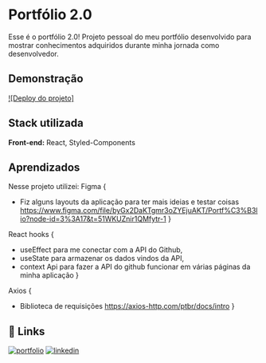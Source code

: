 # Portfólio 2.0

Esse é o portfólio 2.0! Projeto pessoal do meu portfólio desenvolvido para mostrar conhecimentos adquiridos durante minha jornada como desenvolvedor.

## Demonstração

[![Deploy do projeto]](https://felipepeduardodev.netlify.app/)

## Stack utilizada

**Front-end:** React, Styled-Components

## Aprendizados

Nesse projeto utilizei:
Figma { 
  - Fiz alguns layouts da aplicação para ter mais ideias e testar coisas
  https://www.figma.com/file/byGx2DaKTgmr3oZYEjuAKT/Portf%C3%B3lio?node-id=3%3A17&t=51WKUZnir1QMfytr-1
}

React hooks { 
  - useEffect para me conectar com a API do Github, 
  - useState para armazenar os dados vindos da API, 
  - context Api para fazer a API do github funcionar em várias páginas da minha aplicação
}

Axios { 
  - Biblioteca de requisições
  https://axios-http.com/ptbr/docs/intro
}

## 🔗 Links

[![portfolio](https://img.shields.io/badge/my_portfolio-000?style=for-the-badge&logo=ko-fi&logoColor=white)](https://felipepeduardodev.netlify.app/)
[![linkedin](https://img.shields.io/badge/linkedin-0A66C2?style=for-the-badge&logo=linkedin&logoColor=white)](https://www.linkedin.com/in/felipepereiraeduardo/)

